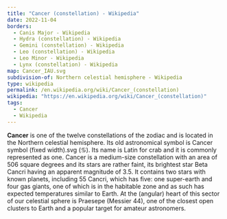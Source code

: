 ```yaml
---
title: "Cancer (constellation) - Wikipedia"
date: 2022-11-04
borders:
  - Canis Major - Wikipedia
  - Hydra (constellation) - Wikipedia
  - Gemini (constellation) - Wikipedia
  - Leo (constellation) - Wikipedia
  - Leo Minor - Wikipedia
  - Lynx (constellation) - Wikipedia
map: Cancer_IAU.svg
subdivision-of: Northern celestial hemisphere - Wikipedia
type: wikipedia
permalink: /en.wikipedia.org/wiki/Cancer_(constellation)
wikipedia: "https://en.wikipedia.org/wiki/Cancer_(constellation)"
tags:
  - Cancer
  - Wikipedia
---
```

**Cancer** is one of the twelve constellations of the zodiac and is located in the Northern celestial hemisphere. Its old astronomical symbol is Cancer symbol (fixed width).svg (♋︎). Its name is Latin for crab and it is commonly represented as one. Cancer is a medium-size constellation with an area of 506 square degrees and its stars are rather faint, its brightest star Beta Cancri having an apparent magnitude of 3.5. It contains two stars with known planets, including 55 Cancri, which has five: one super-earth and four gas giants, one of which is in the habitable zone and as such has expected temperatures similar to Earth. At the (angular) heart of this sector of our celestial sphere is Praesepe (Messier 44), one of the closest open clusters to Earth and a popular target for amateur astronomers.